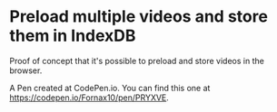 # Preload multiple videos and store them in IndexDB

Proof of concept that it's possible to preload and store videos in the browser.

A Pen created at CodePen.io. You can find this one at https://codepen.io/Fornax10/pen/PRYXVE.

 